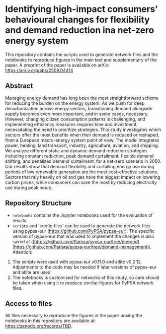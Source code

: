 # Identifying high-impact consumers’ behavioural changes for flexibility and demand reduction ina net-zero energy system
This repository contains the scripts used to generate network files and the notebooks to reproduce figures in the main text and supplementary of the paper.
A preprint of the paper is available on arXiv: https://arxiv.org/abs/2508.04414

## Abstract


Managing energy demand has long been the most straightforward scheme for reducing the burden on the energy system. As we push for deep decarbonization across energy sectors, transitioning demand alongside supply becomes even more important, and in some cases, necessary. However, changing citizen consumption patterns is challenging, and implementing efficiency measures requires time and investment, necessitating the need to prioritize strategies. This study investigates which sectors offer the most benefits when their demand is reduced or reshaped, from a European macro-energy system point of view. The model integrates power, heating, land transport, industry, agriculture, aviation, and shipping. We analyze different static and dynamic demand reduction strategies including constant reduction, peak demand curtailment, flexible demand shifting, and penalized demand curtailment, for a net-zero scenario in 2050. Our results show that demand flexibility and curtailing energy use during periods of low renewable generation are the most cost-effective solutions. Sectors that rely heavily on oil and gas have the biggest impact on lowering carbon prices, while consumers can save the most by reducing electricity use during peak hours.


## Repository Structure

- `notebooks` contains the Jupyter notebooks used for the evaluation of results.
- `scripts` and 'config files' can be used to generate the network files using pypsa-eur (https://github.com/PyPSA/pypsa-eur). The specific version of pypsa-eur that was used to implement the changes is also saved at ([https://github.com/Parisra/pypsa-eur/tree/merged](https://github.com/Parisra/pypsa-eur/tree/demand-management)).
Attention:
1. The scripts were used with pypsa-eur v0.11.0 and atlite v0.2.12. Adjustments to the code may be needed if later versions of pypsa-eur and atlite are used.
2. The notebooks is customised for networks of this study, so care should be taken
when using it to produce similiar figures for PyPSA network files.

## Access to files

All files necessary to reproduce the figures in the paper unsing the notebooks in this repository are available at: https://zenodo.org/records/TBD. 

